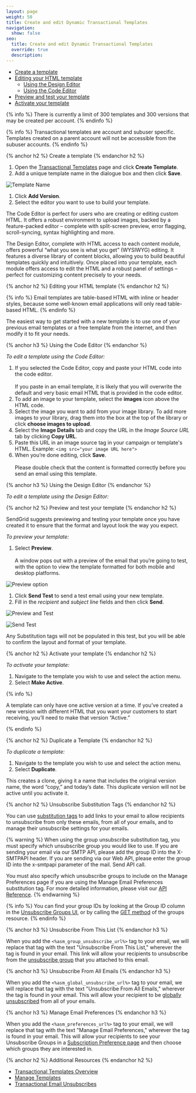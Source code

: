 ```yaml
---
layout: page
weight: 50
title: Create and edit Dynamic Transactional Templates
navigation:
  show: false
seo:
  title: Create and edit Dynamic Transactional Templates
  override: true
  description: 
---
```


- [Create a template](#-Create-a-template)
- [Editing your HTML template](#-Editing-your-HTML-template)
  - [Using the Design Editor](#-Using-the-Design-Editor)
  - [Using the Code Editor](#-Using-the-Code-Editor)
- [Preview and test your template](#-Preview-and-test-your-template)
- [Activate your template](#-Activate-your-template)

{% info %}
There is currently a limit of 300 templates and 300 versions that may be created per account.
{% endinfo %}

{% info %}
Transactional templates are account and subuser specific. Templates created on a parent account will not be accessible from the subuser accounts.
{% endinfo %}

{% anchor h2 %}
Create a template
{% endanchor h2 %}

1. Open the [Transactional Templates](https://sendgrid.com/dynamic_templates) page and click **Create Template**.
1. Add a unique template name in the dialogue box and then click **Save**. 

![](/images/templates_create_edit_2.png "Template Name")

1. Click **Add Version**. 
1. Select the editor you want to use to build your template.

The Code Editor is perfect for users who are  creating or editing custom HTML. It offers a robust environment to upload images, backed by a feature-packed editor – complete with split-screen preview, error flagging, scroll-syncing, syntax highlighting and more. 

The Design Editor, complete with HTML access to each content module, offers powerful “what you see is what you get” (WYSIWYG) editing. It features a diverse library of content blocks, allowing you to build beautiful templates quickly and intuitively. Once placed into your template, each module offers access to edit the HTML and a robust panel of settings – perfect for customizing content precisely to your needs.

{% anchor h2 %}
Editing your HTML template
{% endanchor h2 %}

{% info %}
Email templates are table-based HTML with inline or header styles, because some well-known email applications will only read table-based HTML.
{% endinfo %}

The easiest way to get started with a new template is to use one of your previous email templates or a free template from the internet, and then modify it to fit your needs.

{% anchor h3 %}
Using the Code Editor
{% endanchor %}

*To edit a template using the Code Editor:*

1. If you selected the Code Editor, copy and paste your HTML code into the code editor. 
<br></br>If you paste in an email template, it is likely that you will overwrite the default and very basic email HTML that is provided in the code editor. 
2. To add an image to your template, select the **images** icon above the HTML code.
3. Select the image you want to add from your image library. To add more images to your library, drag them into the box at the top of the library or click **choose images to upload**. 
4. Select the **Image Details** tab and copy the URL in the *Image Source URL* tab by clicking **Copy URL**.
5. Paste this URL in an image source tag in your campaign or template's HTML.
Example: `<img src="your image URL here">`
6. When you’re done editing, click **Save**. <br></br>Please double check that the content is formatted correctly before you send an email using this template.

{% anchor h3 %}
Using the Design Editor
{% endanchor %}

*To edit a template using the Design Editor:*

{% anchor h2 %}
Preview and test your template
{% endanchor h2 %}

SendGrid suggests previewing and testing your template once you have created it to ensure that the format and layout look the way you expect.

*To preview your template:*
 
1. Select **Preview**.  <br></br>A window pops out with a preview of the email that you’re going to test, with the option to view the template formatted for both mobile and desktop platforms.

![](/images/template_engine_12.png "Preview option")

1. Click **Send Test** to send a test email using your new template. 
1. Fill in the *recipient* and *subject line* fields and then click **Send**.  

![](/images/templates_create_edit_8.png "Preview and Test")

![](/images/templates_create_edit_9.png "Send Test")

Any Substitution tags will not be populated in this test, but you will be able to confirm the layout and format of your template.

{% anchor h2 %}
Activate your template
{% endanchor h2 %}

*To activate your template:*

1. Navigate to the template you wish to use and select the action menu.
1. Select **Make Active**.  

{% info %}

A template can only have one active version at a time. If you’ve created a new version with different HTML that you want your customers to start receiving, you’ll need to make that version “Active.”

{% endinfo %}

{% anchor h2 %}
Duplicate a Template
{% endanchor h2 %}

*To duplicate a template:*

1. Navigate to the template you wish to use and select the action menu.
1. Select **Duplicate**.  

This creates a clone, giving it a name that includes the original version name, the word “copy,” and today’s date. This duplicate version will not be active until you activate it.

{% anchor h2 %}
Unsubscribe Substitution Tags
{% endanchor h2 %}

You can use [substitution tags]({{root_url}}/API_Reference/SMTP_API/substitution_tags.html) to add links to your email to allow recipients to unsubscribe from only these emails, from all of your emails, and to manage their unsubscribe settings for your emails.

{% warning %}
When using the group unsubscribe substitution tag, you must specify which unsubscribe group you would like to use. If you are sending your email via our SMTP API, please add the group ID into the X-SMTPAPI header. If you are sending via our Web API, please enter the group ID into the x-smtpapi parameter of the mail. Send API call.

You must also specify which unsubscribe groups to include on the Manage Preferences page if you are using the Manage Email Preferences substitution tag. For more detailed information, please visit our [API Reference]({{root_url}}/API_Reference/SMTP_API/suppressions.html).
{% endwarning %}

{% info %}
You can find your group IDs by looking at the Group ID column in the [Unsubscribe Groups UI]({{site.app_url}}/suppressions/advanced_suppression_manager), or by calling the [GET method]({{root_url}}/API_Reference/Web_API_v3/Suppression_Management/groups.html#-GET) of the groups resource.
{% endinfo %}

{% anchor h3 %}
Unsubscribe From This List
{% endanchor h3 %}

When you add the ```<%asm_group_unsubscribe_url%>``` tag to your email, we will replace that tag with the text "Unsubscribe From This List," wherever the tag is found in your email. This link will allow your recipients to unsubscribe from the [unsubscribe group]({{root_url}}/User_Guide/Suppressions/group_unsubscribes.html) that you attached to this email.

{% anchor h3 %}
Unsubscribe From All Emails
{% endanchor h3 %}

When you add the ```<%asm_global_unsubscribe_url%>``` tag to your email, we will replace that tag with the text "Unsubscribe From All Emails," wherever the tag is found in your email. This will allow your recipient to be [globally unsubscribed]({{root_url}}/User_Guide/Suppressions/global_unsubscribes.html) from all of your emails.

{% anchor h3 %}
Manage Email Preferences
{% endanchor h3 %}

When you add the ```<%asm_preferences_url%>``` tag to your email, we will replace that tag with the text "Manage Email Preferences," wherever the tag is found in your email. This will allow your recipients to see your Unsubscribe Groups in a [Subscription Preference page]({{root_url}}/User_Guide/Suppressions/recipient_subscription_preferences.html) and then choose which groups they are interested in.

{% anchor h2 %}
Additional Resources
{% endanchor h2 %}

- [Transactional Templates Overview]({{root_url}}/User_Guide/Transactional_Templates/index.html)
- [Manage Templates](https://sendgrid.com/docs/User_Guide/Transactional_Templates/manage.html)
- [Transactional Email Unsubscribes]({{root_url}}/User_Guide/Transactional_Email/unsubscribes.html)
